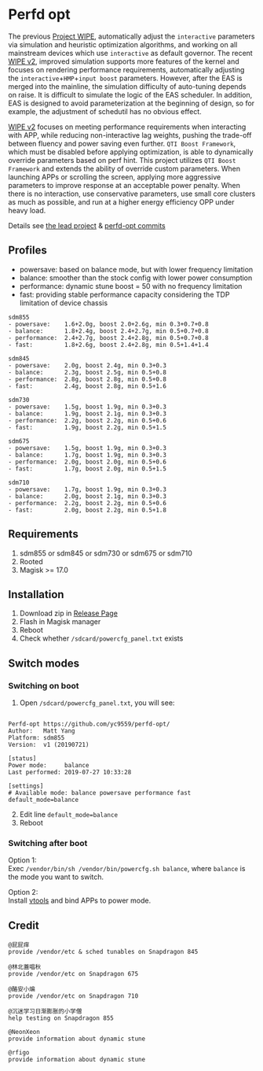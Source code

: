 # Perfd opt

The previous [Project WIPE](https://github.com/yc9559/cpufreq-interactive-opt), automatically adjust the `interactive` parameters via simulation and heuristic optimization algorithms, and working on all mainstream devices which use `interactive` as default governor. The recent [WIPE v2](https://github.com/yc9559/wipe-v2), improved simulation supports more features of the kernel and focuses on rendering performance requirements, automatically adjusting the `interactive`+`HMP`+`input boost` parameters. However, after the EAS is merged into the mainline, the simulation difficulty of auto-tuning depends on raise. It is difficult to simulate the logic of the EAS scheduler. In addition, EAS is designed to avoid parameterization at the beginning of design, so for example, the adjustment of schedutil has no obvious effect.  

[WIPE v2](https://github.com/yc9559/wipe-v2) focuses on meeting performance requirements when interacting with APP, while reducing non-interactive lag weights, pushing the trade-off between fluency and power saving even further. `QTI Boost Framework`, which must be disabled before applying optimization, is able to dynamically override parameters based on perf hint. This project utilizes `QTI Boost Framework` and extends the ability of override custom parameters. When launching APPs or scrolling the screen, applying more aggressive parameters to improve response at an acceptable power penalty. When there is no interaction, use conservative parameters, use small core clusters as much as possible, and run at a higher energy efficiency OPP under heavy load.  

Details see [the lead project](https://github.com/yc9559/sdm855-tune/commits/master) & [perfd-opt commits](https://github.com/yc9559/perfd-opt/commits/master)    

## Profiles

- powersave: based on balance mode, but with lower frequency limitation
- balance: smoother than the stock config with lower power consumption
- performance: dynamic stune boost = 50 with no frequency limitation
- fast: providing stable performance capacity considering the TDP limitation of device chassis

```plain
sdm855
- powersave:    1.6+2.0g, boost 2.0+2.6g, min 0.3+0.7+0.8
- balance:      1.8+2.4g, boost 2.4+2.7g, min 0.5+0.7+0.8
- performance:  2.4+2.7g, boost 2.4+2.8g, min 0.5+0.7+0.8
- fast:         1.8+2.6g, boost 2.4+2.8g, min 0.5+1.4+1.4

sdm845
- powersave:    2.0g, boost 2.4g, min 0.3+0.3
- balance:      2.3g, boost 2.5g, min 0.5+0.8
- performance:  2.8g, boost 2.8g, min 0.5+0.8
- fast:         2.4g, boost 2.8g, min 0.5+1.6

sdm730
- powersave:    1.5g, boost 1.9g, min 0.3+0.3
- balance:      1.9g, boost 2.1g, min 0.3+0.3
- performance:  2.2g, boost 2.2g, min 0.5+0.6
- fast:         1.9g, boost 2.2g, min 0.5+1.5

sdm675
- powersave:    1.5g, boost 1.9g, min 0.3+0.3
- balance:      1.7g, boost 1.9g, min 0.3+0.3
- performance:  2.0g, boost 2.0g, min 0.5+0.6
- fast:         1.7g, boost 2.0g, min 0.5+1.5

sdm710
- powersave:    1.7g, boost 1.9g, min 0.3+0.3
- balance:      2.0g, boost 2.1g, min 0.3+0.3
- performance:  2.2g, boost 2.2g, min 0.5+0.6
- fast:         2.0g, boost 2.2g, min 0.5+1.8
```

## Requirements

1. sdm855 or sdm845 or sdm730 or sdm675 or sdm710
2. Rooted
3. Magisk >= 17.0

## Installation

1. Download zip in [Release Page](https://github.com/yc9559/perfd-opt/releases)
2. Flash in Magisk manager
3. Reboot
4. Check whether `/sdcard/powercfg_panel.txt` exists

## Switch modes

### Switching on boot

1. Open `/sdcard/powercfg_panel.txt`, you will see:  
```plain

Perfd-opt https://github.com/yc9559/perfd-opt/
Author:   Matt Yang
Platform: sdm855
Version:  v1 (20190721)

[status]
Power mode:     balance
Last performed: 2019-07-27 10:33:28

[settings]
# Available mode: balance powersave performance fast
default_mode=balance

```
2. Edit line `default_mode=balance`
3. Reboot

### Switching after boot

Option 1:  
Exec `/vendor/bin/sh /vendor/bin/powercfg.sh balance`, where `balance` is the mode you want to switch.  

Option 2:  
Install [vtools](https://www.coolapk.com/apk/com.omarea.vtools) and bind APPs to power mode.  

## Credit

```plain
@屁屁痒
provide /vendor/etc & sched tunables on Snapdragon 845

@林北蓋唱秋
provide /vendor/etc on Snapdragon 675

@酪安小煸
provide /vendor/etc on Snapdragon 710

@沉迷学习日渐膨胀的小学僧
help testing on Snapdragon 855

@NeonXeon
provide information about dynamic stune

@rfigo
provide information about dynamic stune
```
